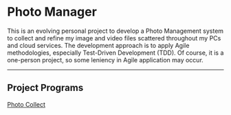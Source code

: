 # Photo Manager
This is an evolving personal project to develop a Photo Management system to collect and refine my image and video files scattered throughout my PCs and cloud services. The development approach is to apply Agile methodologies, especially Test-Driven Development (TDD). Of course, it is a one-person project, so some leniency in Agile application may occur.

----

## Project Programs
[Photo Collect](PhotoCollect.md)
